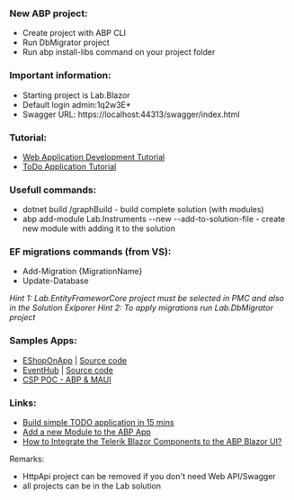 ### New ABP project: 
- Create project with ABP CLI 
- Run DbMigrator project 
- Run abp install-libs command on your project folder

### Important information: 
- Starting project is Lab.Blazor 
- Default login admin:1q2w3E*
- Swagger URL: https://localhost:44313/swagger/index.html

### Tutorial: 
- [Web Application Development Tutorial](https://docs.abp.io/en/abp/latest/Tutorials/Part-1?UI=BlazorServer&DB=EF)
- [ToDo Application Tutorial]("https://docs.abp.io/en/abp/latest/Tutorials/Todo/Index?UI=BlazorServer&DB=EF")

### Usefull commands:

- dotnet build /graphBuild - build complete solution (with modules)  
- abp add-module Lab.Instruments --new --add-to-solution-file - create new module with adding it to the solution  


### EF migrations commands (from VS): 
- Add-Migration {MigrationName}
- Update-Database 

<i>Hint 1: Lab.EntityFrameworCore project must be selected in PMC and also in the Solution Exlporer</i> 
<i>Hint 2: To apply migrations run Lab.DbMigrator project</i>

### Samples Apps:
- [EShopOnApp](https://www.eshoponabp.com/) | [Source code](https://github.com/abpframework/eShopOnAbp)
- [EventHub](https://www.openeventhub.com/) | [Source code](https://github.com/abpframework/eventhub)
- [CSP POC - ABP & MAUI](https://f2black.blob.core.windows.net/csp/POC_MAUI_APP.gif)

### Links:
-  [Build simple TODO application in 15 mins](https://youtu.be/Qb-hsf1ID7k)
-  [Add a new Module to the ABP App](https://blog.antosubash.com/posts/abp-add-new-module)
-  [How to Integrate the Telerik Blazor Components to the ABP Blazor UI?](https://community.abp.io/posts/how-to-integrate-the-telerik-blazor-components-to-the-abp-blazor-ui-q8g31abb?_ga=2.152629817.1455784776.1677557058-1202437795.1670611426)


Remarks: 
- HttpApi project can be removed if you don't need Web API/Swagger 
- all projects can be in the Lab solution 